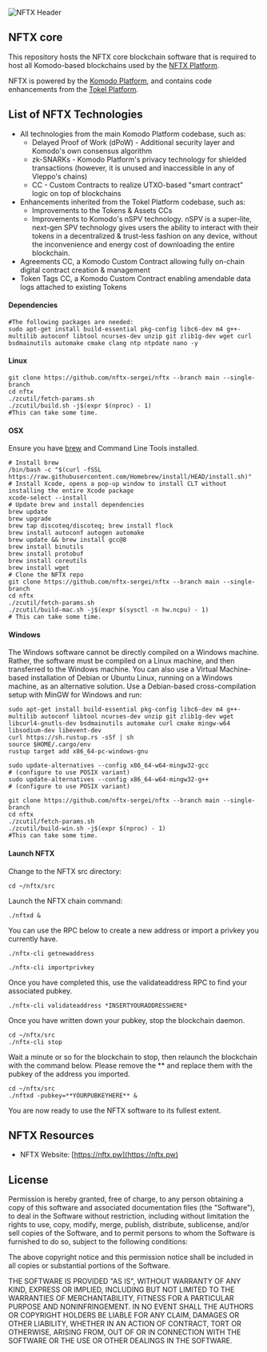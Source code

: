 ![NFTX Header](https://github.com/nftx-sergei/nftx/blob/main/doc/logo-nftx.png "NFTX Header")

## NFTX core
This repository hosts the NFTX core blockchain software that is required to host all Komodo-based blockchains used by the [NFTX Platform](https://nftx.pw/).


NFTX is powered by the [Komodo Platform](https://komodoplatform.com/en), and contains code enhancements from the [Tokel Platform](https://github.com/TokelPlatform/tokel).

## List of NFTX Technologies
- All technologies from the main Komodo Platform codebase, such as:
  - Delayed Proof of Work (dPoW) - Additional security layer and Komodo's own consensus algorithm
  - zk-SNARKs - Komodo Platform's privacy technology for shielded transactions (however, it is unused and inaccessible in any of Vleppo's chains)
  - CC - Custom Contracts to realize UTXO-based "smart contract" logic on top of blockchains
- Enhancements inherited from the Tokel Platform codebase, such as:
  - Improvements to the Tokens & Assets CCs
  - Improvements to Komodo's nSPV technology. nSPV is a super-lite, next-gen SPV technology gives users the ability to interact with their tokens in a decentralized & trust-less fashion on any device, without the inconvenience and energy cost of downloading the entire blockchain.
- Agreements CC, a Komodo Custom Contract allowing fully on-chain digital contract creation & management
- Token Tags CC, a Komodo Custom Contract enabling amendable data logs attached to existing Tokens


#### Dependencies
```shell
#The following packages are needed:
sudo apt-get install build-essential pkg-config libc6-dev m4 g++-multilib autoconf libtool ncurses-dev unzip git zlib1g-dev wget curl bsdmainutils automake cmake clang ntp ntpdate nano -y
```

#### Linux
```shell
git clone https://github.com/nftx-sergei/nftx --branch main --single-branch
cd nftx
./zcutil/fetch-params.sh
./zcutil/build.sh -j$(expr $(nproc) - 1)
#This can take some time.
```

#### OSX
Ensure you have [brew](https://brew.sh/) and Command Line Tools installed.

```shell
# Install brew
/bin/bash -c "$(curl -fSSL https://raw.githubusercontent.com/Homebrew/install/HEAD/install.sh)"
# Install Xcode, opens a pop-up window to install CLT without installing the entire Xcode package
xcode-select --install
# Update brew and install dependencies
brew update
brew upgrade
brew tap discoteq/discoteq; brew install flock
brew install autoconf autogen automake
brew update && brew install gcc@8
brew install binutils
brew install protobuf
brew install coreutils
brew install wget
# Clone the NFTX repo
git clone https://github.com/nftx-sergei/nftx --branch main --single-branch
cd nftx
./zcutil/fetch-params.sh
./zcutil/build-mac.sh -j$(expr $(sysctl -n hw.ncpu) - 1)
# This can take some time.
```

#### Windows
The Windows software cannot be directly compiled on a Windows machine. Rather, the software must be compiled on a Linux machine, and then transferred to the Windows machine. You can also use a Virtual Machine-based installation of Debian or Ubuntu Linux, running on a Windows machine, as an alternative solution.
Use a Debian-based cross-compilation setup with MinGW for Windows and run:

```shell
sudo apt-get install build-essential pkg-config libc6-dev m4 g++-multilib autoconf libtool ncurses-dev unzip git zlib1g-dev wget libcurl4-gnutls-dev bsdmainutils automake curl cmake mingw-w64 libsodium-dev libevent-dev
curl https://sh.rustup.rs -sSf | sh
source $HOME/.cargo/env
rustup target add x86_64-pc-windows-gnu

sudo update-alternatives --config x86_64-w64-mingw32-gcc
# (configure to use POSIX variant)
sudo update-alternatives --config x86_64-w64-mingw32-g++
# (configure to use POSIX variant)

git clone https://github.com/nftx-sergei/nftx --branch main --single-branch
cd nftx
./zcutil/fetch-params.sh
./zcutil/build-win.sh -j$(expr $(nproc) - 1)
#This can take some time.
```

#### Launch NFTX
Change to the NFTX src directory:

```shell
cd ~/nftx/src
```

Launch the NFTX chain command:

```shell
./nftxd &
```




You can use the RPC below to create a new address or import a privkey you currently have.

```shell
./nftx-cli getnewaddress
```

```shell
./nftx-cli importprivkey
```

Once you have completed this, use the validateaddress RPC to find your associated pubkey.

```shell
./nftx-cli validateaddress *INSERTYOURADDRESSHERE*
```

Once you have written down your pubkey, stop the blockchain daemon.

```shell
cd ~/nftx/src
./nftx-cli stop
```

Wait a minute or so for the blockchain to stop, then relaunch the blockchain with the command below. Please remove the ** and replace them with the pubkey of the address you imported.

```shell
cd ~/nftx/src
./nftxd -pubkey=**YOURPUBKEYHERE** &
```

You are now ready to use the NFTX software to its fullest extent.

## NFTX Resources
- NFTX Website: [https://nftx.pw](https://nftx.pw)



## License

Permission is hereby granted, free of charge, to any person obtaining a copy of this software and associated documentation files (the "Software"), to deal in the Software without restriction, including without limitation the rights to use, copy, modify, merge, publish, distribute, sublicense, and/or sell copies of the Software, and to permit persons to whom the Software is furnished to do so, subject to the following conditions:

The above copyright notice and this permission notice shall be included in all copies or substantial portions of the Software.

THE SOFTWARE IS PROVIDED "AS IS", WITHOUT WARRANTY OF ANY KIND, EXPRESS OR IMPLIED, INCLUDING BUT NOT LIMITED TO THE WARRANTIES OF MERCHANTABILITY, FITNESS FOR A PARTICULAR PURPOSE AND NONINFRINGEMENT. IN NO EVENT SHALL THE AUTHORS OR COPYRIGHT HOLDERS BE LIABLE FOR ANY CLAIM, DAMAGES OR OTHER LIABILITY, WHETHER IN AN ACTION OF CONTRACT, TORT OR OTHERWISE, ARISING FROM, OUT OF OR IN CONNECTION WITH THE SOFTWARE OR THE USE OR OTHER DEALINGS IN THE SOFTWARE.
